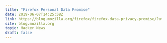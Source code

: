 ```yaml
---
title: "Firefox Personal Data Promise"
date: 2019-06-07T14:25:58Z
link: https://blog.mozilla.org/firefox/firefox-data-privacy-promise/?utm_medium=RSS&utm_source=hune
site: blog.mozilla.org
topic: Hacker News
draft: false
---
```

